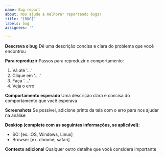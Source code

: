 ```yaml
---
name: Bug report
about: Nos ajude a melhorar reportando bugs!
title: "[BUG]"
labels: bug
assignees: ''

---
```


**Descreva o bug**
Dê uma descrição concisa e clara do problema que você encontrou

**Para reproduzir**
Passos para reproduzir o comportamento:
1. Vá até '...'
2. Clique em '....'
3. Faça '....'
4. Veja o erro

**Comportamento esperado**
Uma descrição clara e concisa do comportamento que você esperava

**Screenshots**
Se possível, adicione prints da tela com o erro para nos ajudar na análise

**Desktop (complete com as seguintes informações, se aplicável):**
 - SO: [ex. iOS, Windows, Linux]
 - Browser [ex. chrome, safari]

**Contexto adicional**
Qualquer outro detalhe que você considera importante
